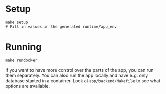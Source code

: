 # Setup

```
make setup
# Fill in values in the generated runtime/app_env
```

# Running 

```
make rundocker
```

If you want to have more control over the parts of the app, you can run them separately.
You can also run the app locally and have e.g. only database started in a container.
Look at `app/backend/Makefile` to see what options are available.
